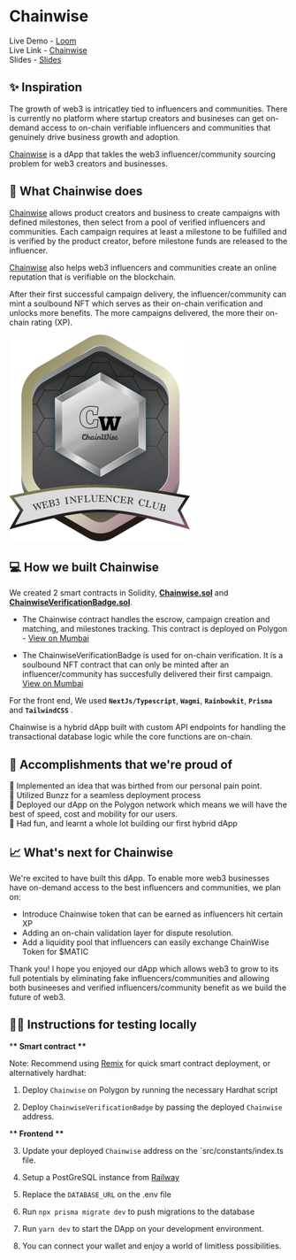 # Chainwise

Live Demo - [Loom](https://www.loom.com/share/954893c940a74b5292a3030785b10446?sid=19619be4-ec23-412a-8788-7d26ca21b150) <br />
Live Link - [Chainwise](https://chainwise.vercel.app) <br />
Slides - [Slides](https://chainwise.vercel.app/ChainwiseDappDemo.pdf)

## ✨ Inspiration

The growth of web3 is intricatley tied to influencers and communities. There is currently no platform where startup creators and busineses can get on-demand access to on-chain verifiable influencers and communities that genuinely drive business growth and adoption.

[Chainwise](https://chainwise.vercel.app) is a dApp that takles the web3 influencer/community sourcing problem for web3 creators and businesses.

## 🍰 What Chainwise does

[Chainwise](https://chainwise.vercel.app) allows product creators and business to create campaigns with defined milestones, then select from a pool of verified influencers and communities. Each campaign requires at least a milestone to be fulfilled and is verified by the product creator, before milestone funds are released to the influencer.

[Chainwise](https://chainwise.vercel.app) also helps web3 influencers and communities create an online reputation that is verifiable on the blockchain.

After their first successful campaign delivery, the influencer/community can mint a soulbound NFT which serves as their on-chain verification and unlocks more benefits. The more campaigns delivered, the more their on-chain rating (XP).

![NFT Token](/packages/react-app/public/Badge.png)

## 💻 How we built Chainwise

We created 2 smart contracts in Solidity, [**Chainwise.sol**](https://github.com/iamendy/chainwise/blob/main/packages/hardhat/contracts/Chainwise.sol) and [**ChainwiseVerificationBadge.sol**](https://github.com/iamendy/chainwise/blob/main/packages/hardhat/contracts/ChainwiseVerificationBadge.sol).

- The Chainwise contract handles the escrow, campaign creation and matching, and milestones tracking. This contract is deployed on Polygon - [View on Mumbai](https://mumbai.polygonscan.com/address/0x2eA8d5e7c0e16Be970e75578Bec7Fbe6ae13B97c)

- The ChainwiseVerificationBadge is used for on-chain verification. It is a soulbound NFT contract that can only be minted after an influencer/community has succesfully delivered their first campaign. [View on Mumbai](https://mumbai.polygonscan.com/address/0x47A015E6d0a22FA163eA9c6509F37FEA65146C14)

For the front end, We used **`NextJs/Typescript`**, **`Wagmi`**, **`Rainbowkit`**, **`Prisma`** and **`TailwindCSS`** .

Chainwise is a hybrid dApp built with custom API endpoints for handling the transactional database logic while the core functions are on-chain.

## 🚀 Accomplishments that we're proud of

🍥 Implemented an idea that was birthed from our personal pain point.<br />
🍥 Utilized Bunzz for a seamless deployment process<br />
🍥 Deployed our dApp on the Polygon network which means we will have the best of speed, cost and mobility for our users. <br />
🍥 Had fun, and learnt a whole lot building our first hybrid dApp <br />

## 📈 What's next for Chainwise

We're excited to have built this dApp. To enable more web3 businesses have on-demand access to the best influencers and communities, we plan on:

- Introduce Chainwise token that can be earned as influencers hit certain XP
- Adding an on-chain validation layer for dispute resolution.
- Add a liquidity pool that influencers can easily exchange ChainWise Token for $MATIC

Thank you! I hope you enjoyed our dApp which allows web3 to grow to its full potentials by eliminating fake influencers/communities and allowing both busineeses and verified influencers/community benefit as we build the future of web3.

## 🧑‍💻 Instructions for testing locally

\***\* Smart contract \*\***

Note: Recommend using [Remix](https://remix.ethereum.org) for quick smart contract deployment, or alternatively hardhat:

1. Deploy `Chainwise` on Polygon by running the necessary Hardhat script

2. Deploy `ChainwiseVerificationBadge` by passing the deployed `Chainwise` address.

\***\* Frontend \*\***

3. Update your deployed `Chainwise` address on the `src/constants/index.ts file.

4. Setup a PostGreSQL instance from [Railway](https://railway.app)

5. Replace the `DATABASE_URL` on the .env file

6. Run `npx prisma migrate dev` to push migrations to the database

7. Run `yarn dev` to start the DApp on your development environment.

8. You can connect your wallet and enjoy a world of limitless possibilities.
